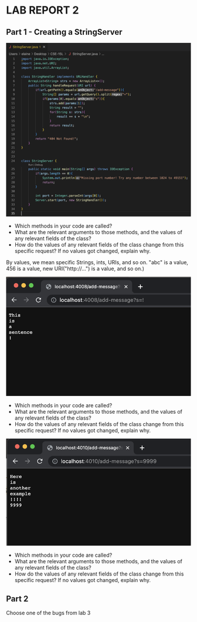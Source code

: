 # **LAB REPORT 2**
## **Part 1 - Creating a StringServer**
![Image](StringServerCode.png)
* Which methods in your code are called?
* What are the relevant arguments to those methods, and the values of any relevant fields of the class?
* How do the values of any relevant fields of the class change from this specific request? If no values got changed, explain why.

By values, we mean specific Strings, ints, URIs, and so on. "abc" is a value, 456 is a value, new URI("http://...") is a value, and so on.)

![Image](ex1.png)
* Which methods in your code are called?
* What are the relevant arguments to those methods, and the values of any relevant fields of the class?
* How do the values of any relevant fields of the class change from this specific request? If no values got changed, explain why.

![Image](ex2.png)
* Which methods in your code are called?
* What are the relevant arguments to those methods, and the values of any relevant fields of the class?
* How do the values of any relevant fields of the class change from this specific request? If no values got changed, explain why.




## **Part 2**
Choose one of the bugs from lab 3
